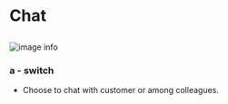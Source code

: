 # Chat
##
![image info](../../static/img/chats_img/chat2.jpg)

### a - switch 
+ Choose  to chat with customer or among colleagues.


